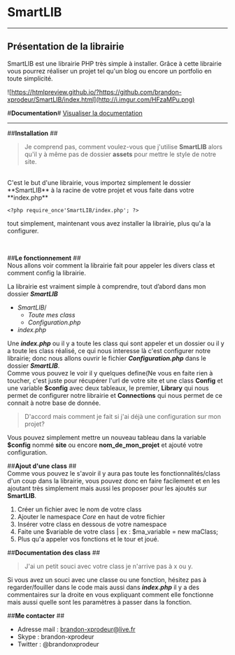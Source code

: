 # **SmartLIB** #
___
## Présentation de la librairie ##
SmartLIB est une librairie PHP très simple à installer. Grâce à cette librairie vous pourrez réaliser un projet tel qu'un blog ou encore un portfolio en toute simplicité.

![https://htmlpreview.github.io/?https://github.com/brandon-xprodeur/SmartLIB/index.html](http://i.imgur.com/HFzaMPu.png)

#**Documentation**#
[Visualiser la documentation](https://github.com/brandon-xprodeur/SmartLIB/wiki)
___


##**Installation** ##
<br/>

>Je comprend pas, comment voulez-vous que j'utilise **SmartLIB** alors qu'il y à même pas de dossier **assets** pour mettre le style de notre site.
<br/>
C'est le but d'une librairie, vous importez simplement le dossier **SmartLIB** à la racine de votre projet et vous faite dans votre **index.php**
 
    <?php require_once'SmartLIB/index.php'; ?>


tout simplement, maintenant vous avez installer la librairie, plus qu'a la configurer.

<br/>

##**Le fonctionnement** ##
<br/>
Nous allons voir comment la librairie fait pour appeler les divers class et comment config la librairie.

La librairie est vraiment simple à comprendre, tout d’abord dans mon dossier  ***SmartLIB***

- *SmartLIB*/
   - *Toute mes class*
   - *Configuration.php*
- *index.php*

Une ***index.php*** ou il y a toute les class qui sont appeler et un dossier ou il y a toute les class réalisé, ce qui nous interesse là c'est configurer notre librairie; donc nous allons ouvrir le fichier ***Configuration.php*** dans le dossier ***SmartLIB***.
<br/>
Comme vous pouvez le voir il y quelques define(Ne vous en faite rien à toucher, c'est juste pour récupérer l'url de votre site et une class **Config** et une variable **$config** avec deux tableaux, le premier, **Library** qui nous permet de configurer notre librairie et **Connections** qui nous permet de ce connait à notre base de donnée.


> D'accord mais comment je fait si j'ai déjà une configuration sur mon projet?

Vous pouvez simplement mettre un nouveau tableau dans la variable **$config** nommé **site**  ou encore **nom_de_mon_projet** et ajouté votre configuration.


##**Ajout d'une class** ##
<br/>
Comme vous pouvez le s'avoir il y aura pas toute les fonctionnalités/class d'un coup dans la librairie, vous pouvez donc en faire facilement et en les ajoutant très simplement mais aussi les proposer pour les ajoutés sur **SmartLIB**.

1. Créer un fichier avec le nom de votre class
2. Ajouter le namespace *Core* en haut de votre fichier
3. Insérer votre class en dessous de votre namespace
4. Faite une $variable de votre class | ex : $ma_variable = new maClass;
5. Plus qu'a appeler vos fonctions et le tour et joué.

##**Documentation des class** ##
<br/>

> J'ai un petit souci avec votre class je n'arrive pas à x ou y.

Si vous avez un souci avec une classe ou une fonction, hésitez pas à regarder/fouiller dans le code mais aussi dans ***index.php*** il y a des commentaires sur la droite en vous expliquant comment elle fonctionne mais aussi quelle sont les paramètres à passer dans la fonction.

##**Me contacter** ##
<br/>
* Adresse mail : brandon-xprodeur@live.fr
* Skype : brandon-xprodeur
* Twitter : @brandonxprodeur
